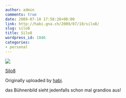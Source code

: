 ```yaml
---
author: admin
comments: true
date: 2009-07-10 17:58:28+00:00
link: http://habi.gna.ch/2009/07/10/silo8/
slug: silo8
title: Silo8
wordpress_id: 1846
categories:
- personal
---
```


[![](http://farm3.static.flickr.com/2583/3707831004_14d4c342fc_m.jpg)](http://www.flickr.com/photos/habi/3707831004/)

[Silo8](http://www.flickr.com/photos/habi/3707831004/)

Originally uploaded by [habi](http://www.flickr.com/people/habi/).

das Bühnenbild sieht jedenfalls schon mal grandios aus!
